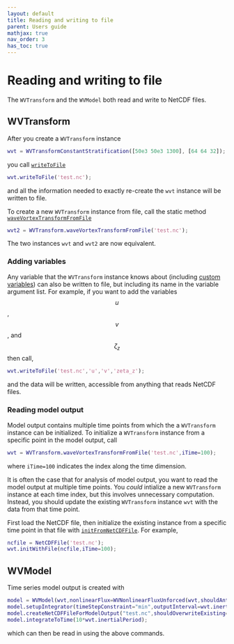 ```yaml
---
layout: default
title: Reading and writing to file
parent: Users guide
mathjax: true
nav_order: 3
has_toc: true
---
```


#  Reading and writing to file

The `WVTransform` and the `WVModel` both read and write to NetCDF files.

## WVTransform

After you create a `WVTransform` instance
```matlab
wvt = WVTransformConstantStratification([50e3 50e3 1300], [64 64 32]);
```
you call [`writeToFile`](/classes/wvtransform/writetofile.html)
```matlab
wvt.writeToFile('test.nc');
```
and all the information needed to exactly re-create the `wvt` instance will be written to file.

To create a new `WVTransform` instance from file, call the static method [`waveVortexTransformFromFile`](/classes/wvtransform/wavevortextransformfromfile.html)
```matlab
wvt2 = WVTransform.waveVortexTransformFromFile('test.nc');
```
The two instances `wvt` and `wvt2` are now equivalent.

### Adding variables

Any variable that the `WVTransform` instance knows about (including [custom variables](/users-guide/operations.html)) can also be written to file, but including its name in the variable argument list. For example, if you want to add the variables $$u$$, $$v$$, and $$\zeta_z$$ then call,
```matlab
wvt.writeToFile('test.nc','u','v','zeta_z');
```
and the data will be written, accessible from anything that reads NetCDF files.

### Reading model output

Model output contains multiple time points from which the a `WVTransform` instance can be initialized. To initialize a `WVTransform` instance from a specific point in the model output, call
```matlab
wvt = WVTransform.waveVortexTransformFromFile('test.nc',iTime=100);
``` 
where `iTime=100` indicates the index along the time dimension.

It is often the case that for analysis of model output, you want to read the model output at multiple time points. You *could* intialize a new `WVTransform` instance at each time index, but this involves unnecessary computation. Instead, you should update the existing `WVTransform` instance `wvt` with the data from that time point.

First load the NetCDF file, then initialize the existing instance from a specific time point in that file with [`initFromNetCDFFile`](/classes/wvtransform/initfromnetcdffile.html). For example,
```matlab
ncfile = NetCDFFile('test.nc');
wvt.initWithFile(ncfile,iTime=100);
```

## WVModel

Time series model output is created with

```matlab
model = WVModel(wvt,nonlinearFlux=WVNonlinearFluxUnforced(wvt,shouldAntialias=1));
model.setupIntegrator(timeStepConstraint="min",outputInterval=wvt.inertialPeriod/10);
model.createNetCDFFileForModelOutput("test.nc",shouldOverwriteExisting=0);
model.integrateToTime(10*wvt.inertialPeriod);
```

which can then be read in using the above commands.
